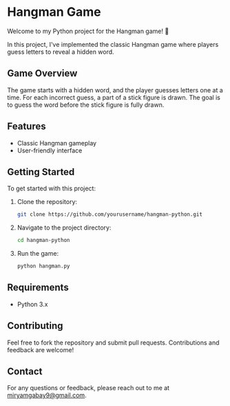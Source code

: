 # Hangman Game

Welcome to my Python project for the Hangman game! 🎯

In this project, I've implemented the classic Hangman game where players guess letters to reveal a hidden word.

## Game Overview

The game starts with a hidden word, and the player guesses letters one at a time. For each incorrect guess, a part of a stick figure is drawn. The goal is to guess the word before the stick figure is fully drawn.


## Features

- Classic Hangman gameplay
- User-friendly interface

## Getting Started

To get started with this project:

1. Clone the repository:
    ```bash
    git clone https://github.com/yourusername/hangman-python.git
    ```

2. Navigate to the project directory:
    ```bash
    cd hangman-python
    ```

3. Run the game:
    ```bash
    python hangman.py
    ```

## Requirements

- Python 3.x

## Contributing

Feel free to fork the repository and submit pull requests. Contributions and feedback are welcome!


## Contact

For any questions or feedback, please reach out to me at [miryamgabay9@gmail.com](mailto:your-email@example.com).
